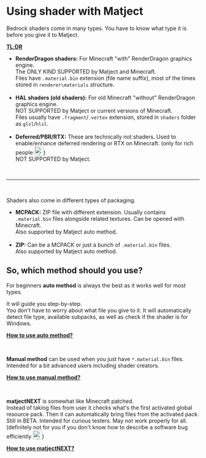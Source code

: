 # Using shader with Matject

Bedrock shaders come in many types. You have to know what type it is before you give it to Matject.  

[**TL;DR**](#so-which-method-should-you-use)
<br>

* **RenderDragon shaders:**  For Minecraft "with" RenderDragon graphics engine.  
The ONLY KIND SUPPORTED by Matject and Minecraft.  
Files have `.material.bin` extension (file name suffix), most of the times stored in `renderer\materials` structure.  
&nbsp;
* **HAL shaders (old shaders):** For old Minecraft "without" RenderDragon graphics engine.  
NOT SUPPORTED by Matject or current versions of Minecraft.  
Files usually have `.fragment`/`.vertex` extension, stored in `shaders` folder as `glsl`/`hlsl`.  
&nbsp;
* **Deferred/PBR/RTX:** These are technically not shaders. Used to enable/enhance deferred rendering or RTX on Minecraft. (only for rich people <img style="display: inline; vertical-align: text-bottom;" width="24px" alt=":doggysmurk:" src="/stolen_emojis/doggysmurk.png" title="stolen from YSS discord server">)  
NOT SUPPORTED by Matject.

&nbsp;  
<hr>
&nbsp;  

Shaders also come in different types of packaging.  
* **MCPACK:** ZIP file with different extension. Usually contains `.material.bin` files alongside related textures. Can be opened with Minecraft.  
Also supported by Matject auto method.  
&nbsp;
* **ZIP:** Can be a MCPACK or just a bunch of `.material.bin` files.  
Also supported by Matject auto method.

## So, which method should you use?
For beginners **auto method** is always the best as it works well for most types.  

It will guide you step-by-step.  
You don't have to worry about what file you give to it. It will automatically detect file type, available subpacks, as well as check if the shader is for Windows.  

[**How to use auto method?**](/docs/method-auto)


<br>

**Manual method** can be used when you just have `*.material.bin` files.  
Intended for a bit advanced users including shader creators.  

[**How to use manual method?**](/docs/method-manual)

<br>

**matjectNEXT** <Badge type="warning" text="BETA"/> is somewhat like Minecraft patched.  
Instead of taking files from user it checks what's the first activated global resource pack. Then it can automatically bring files from the activated pack.  
Still in BETA. Intended for curious testers. May not work properly for all.  
(definitely not for you if you don't know how to describe a software bug efficiently <img style="display: inline; vertical-align: text-bottom;" width="24px" alt=":doggysmurkw:" src="/stolen_emojis/doggysmurkw.png" title="stolen from YSS discord server">)  

[**How to use matjectNEXT?**](/docs/method-matjectnext)
